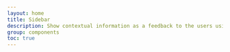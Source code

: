 ```yaml
---
layout: home
title: Sidebar
description: Show contextual information as a feedback to the users using your website
group: components
toc: true
---
```


